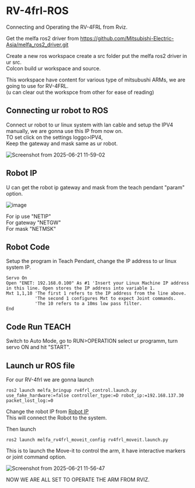 # RV-4frl-ROS
Connecting and Operating the RV-4FRL from Rviz.

Get the melfa ros2 driver from 
https://github.com/Mitsubishi-Electric-Asia/melfa_ros2_driver.git  
  
Create a new ros workspace create a src folder put the melfa ros2 driver in ur src.  
Colcon build ur workspace and source.

This workspace have content for various type of mitsubushi ARMs, we are going to use for RV-4FRL.  
(u can clear out the workspce from other for ease of reading)

## Connecting ur robot to ROS 
Connect ur robot to ur linux system with lan cable and setup the IPV4 manually, we are gonna use this IP from now on.  
TO set click on the settings loggo>IPV4,  
Keep the gateway and mask same as ur robot.   

![Screenshot from 2025-06-21 11-59-02](https://github.com/user-attachments/assets/7eba99e3-4232-4ae1-9a80-b0e4ebf2daaa)

## Robot IP   
U can get the robot ip gateway and mask from the teach pendant "param" option.   

![image](https://github.com/user-attachments/assets/e34d2e45-d141-4b90-9026-c3965d7c7560)

For ip use "NETIP"  
For gateway "NETGW"  
For mask "NETMSK"


## Robot Code
Setup the program in Teach Pendant, change the IP address to ur linux system IP.   
```
Servo On
Open "ENET: 192.168.0.100" As #1 'Insert your Linux Machine IP address in this line. Open stores the IP address into variable 1.
Mxt 1,1,10 'The first 1 refers to the IP address from the line above. 
           'The second 1 configures Mxt to expect Joint commands. 
           'The 10 refers to a 10ms low pass filter.
End 
```

## Code Run TEACH
Switch to Auto Mode, go to RUN>OPERATION select ur programm, turn servo ON and hit "START".   

## Launch ur ROS file
For our RV-4frl we are gonna launch   
```
ros2 launch melfa_bringup rv4frl_control.launch.py use_fake_hardware:=false controller_type:=D robot_ip:=192.168.137.30 packet_lost_log:=0
```
Change the robot IP from [Robot IP](#robot-ip)  
This will connect the Robot to the system.  

Then launch   
```
ros2 launch melfa_rv4frl_moveit_config rv4frl_moveit.launch.py
```
This is to launch the Move-it to control the arm, it have interactive markers or joint command option.  

![Screenshot from 2025-06-21 11-56-47](https://github.com/user-attachments/assets/ed099404-64c4-416a-a3c6-fbaa0393cf9f)


NOW WE ARE ALL SET TO OPERATE THE ARM FROM RVIZ.

